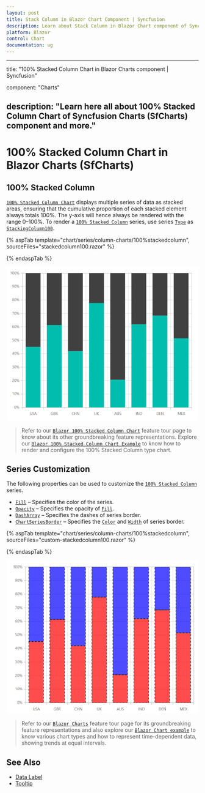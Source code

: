 ```yaml
---
layout: post
title: Stack Column in Blazor Chart Component | Syncfusion 
description: Learn about Stack Column in Blazor Chart component of Syncfusion, and more details.
platform: Blazor
control: Chart
documentation: ug
---
```


---
title: "100% Stacked Column Chart in Blazor Charts component | Syncfusion"

component: "Charts"

description: "Learn here all about 100% Stacked Column Chart of Syncfusion Charts (SfCharts) component and more."
---
# 100% Stacked Column Chart in Blazor Charts (SfCharts)

## 100% Stacked Column

[`100% Stacked Column Chart`](https://www.syncfusion.com/blazor-components/blazor-charts/chart-types/100-stacked-column-chart) displays multiple series of data as stacked areas, ensuring that the cumulative proportion of each stacked element always totals 100%. The y-axis will hence always be rendered with the range 0–100%. To render a [`100% Stacked Column`](https://www.syncfusion.com/blazor-components/blazor-charts/chart-types/100-stacked-column-chart) series, use series [`Type`](https://help.syncfusion.com/cr/blazor/Syncfusion.Blazor~Syncfusion.Blazor.Charts.ChartSeries~Type.html) as [`StackingColumn100`](https://help.syncfusion.com/cr/blazor/Syncfusion.Blazor.Charts.ChartSeriesType.html#Syncfusion_Blazor_Charts_ChartSeriesType_StackingColumn100).

{% aspTab template="chart/series/column-charts/100%stackedcolumn", sourceFiles="stackedcolumn100.razor" %}

{% endaspTab %}

![100% Stacked Column](../images/chart-types-images/stackedcolumn100.png)

> Refer to our [`Blazor 100% Stacked Column Chart`](https://www.syncfusion.com/blazor-components/blazor-charts/chart-types/100-stacked-column-chart) feature tour page to know about its other groundbreaking feature representations. Explore our [`Blazor 100% Stacked Column Chart Example`](https://blazor.syncfusion.com/demos/chart/percent-stacked-column?theme=bootstrap4)  to know how to render and configure the 100% Stacked Column type chart.

## Series Customization

The following properties can be used to customize the [`100% Stacked Column`](https://help.syncfusion.com/cr/blazor/Syncfusion.Blazor.Charts.ChartSeriesType.html#Syncfusion_Blazor_Charts_ChartSeriesType_StackingColumn100) series.

* [`Fill`](https://help.syncfusion.com/cr/blazor/Syncfusion.Blazor.Charts.ChartSeries.html#Syncfusion_Blazor_Charts_ChartSeries_Fill) – Specifies the color of the series.
* [`Opacity`](https://help.syncfusion.com/cr/blazor/Syncfusion.Blazor.Charts.ChartSeries.html#Syncfusion_Blazor_Charts_ChartSeries_Opacity) – Specifies the opacity of [`Fill`](https://help.syncfusion.com/cr/blazor/Syncfusion.Blazor.Charts.ChartSeries.html#Syncfusion_Blazor_Charts_ChartSeries_Fill).
* [`DashArray`](https://help.syncfusion.com/cr/blazor/Syncfusion.Blazor.Charts.ChartSeries.html#Syncfusion_Blazor_Charts_ChartSeries_DashArray) – Specifies the dashes of series border.
* [`ChartSeriesBorder`](https://help.syncfusion.com/cr/blazor/Syncfusion.Blazor.Charts.ChartSeriesBorder.html) – Specifies the [`Color`](https://help.syncfusion.com/cr/blazor/Syncfusion.Blazor.Charts.ChartCommonBorder.html#Syncfusion_Blazor_Charts_ChartCommonBorder_Color) and [`Width`](https://help.syncfusion.com/cr/blazor/Syncfusion.Blazor.Charts.ChartCommonBorder.html#Syncfusion_Blazor_Charts_ChartCommonBorder_Width) of series border.

{% aspTab template="chart/series/column-charts/100%stackedcolumn", sourceFiles="custom-stackedcolumn100.razor" %}

{% endaspTab %}

![Custom 100% Stacked Column](../images/chart-types-images/custom-stacked-column-100.png)

> Refer to our [`Blazor Charts`](https://www.syncfusion.com/blazor-components/blazor-charts) feature tour page for its groundbreaking feature representations and also explore our [`Blazor Chart example`](https://blazor.syncfusion.com/demos/chart/line?theme=bootstrap4) to know various chart types and how to represent time-dependent data, showing trends at equal intervals.

## See Also

* [Data Label](../data-labels)
* [Tooltip](../tool-tip)